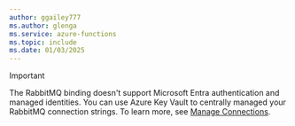 ```yaml
---
author: ggailey777
ms.author: glenga
ms.service: azure-functions
ms.topic: include
ms.date: 01/03/2025
---
```

> [!IMPORTANT]
> The RabbitMQ binding doesn't support Microsoft Entra authentication and managed identities. You can use Azure Key Vault to centrally managed your RabbitMQ connection strings. To learn more, see [Manage Connections](../articles/azure-functions/manage-connections.md). 